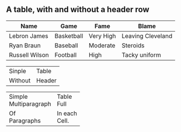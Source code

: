 ## A table, with and without a header row

| Name           | Game       | Fame      | Blame             |
| -------------- | ---------- | --------- | ----------------- |
| Lebron James   | Basketball | Very High | Leaving Cleveland |
| Ryan Braun     | Baseball   | Moderate  | Steroids          |
| Russell Wilson | Football   | High      | Tacky uniform     |

|         |        |
| ------- | ------ |
| Sinple  | Table  |
| Without | Header |

|                           |                   |
| ------------------------- | ----------------- |
| Simple<br/>Multiparagraph | Table<br/>Full    |
| Of<br/>Paragraphs         | In each<br/>Cell. |
